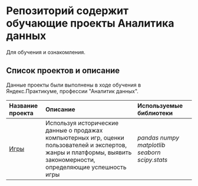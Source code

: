 # Репозиторий содержит обучающие проекты Аналитика данных

Для обучения и ознакомления.

## Список проектов и описание

Данные проекты были выполнены в ходе обучения в Яндекс.Практикуме, профессии "Аналитик данных".

| Название проекта | Описание | Используемые библиотеки | 
| :---------------------- | :---------------------- | :---------------------- |
| [Игры](games) | Используя исторические данные о продажах компьютерных игр, оценки пользователей и экспертов, жанры и платформы, выявить закономерности, определяющие успешность игры| *pandas* *numpy* *matplotlib* *seaborn* *scipy.stats*|
